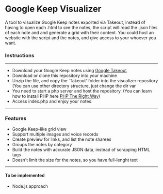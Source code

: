# <h1>Google Keep Visualizer</h1>

A tool to visualize Google Keep notes exported via Takeout, instead of having to open each .html to see the notes, the script will read the .json files of each note and and generate a grid with their content. You could host an website with the script and the notes, and give access to your whoever you want.

<h3> Instructions </h3>
<hr>
<ul>
  <li>Download your Google Keep notes using <a href="https://takeout.google.com/">Google Takeout</a></li>
  <li>Download or clone this repository into your machine</li>
  <li>Unzip the file, and copy the 'Takeout' folder into the visualizer repository (You can use other directory structure, just change the dir var</li>
  <li>You need to start a php server and host the repository. (You can learn how to install PHP here <a href="https://phptherightway.com/#getting_started">PHP The Right Way</a>)</li>
  <li>Access index.php and enjoy your notes.</li>
</ul>

<hr>
<h3> Features </h3>
<ul>
  <li> Google Keep-like grid view </li>
  <li> Support multiple images and voice records </li>
  <li> Create preview for links, and list the note sharees </li>
  <li> Groups the notes by category </li>
  <li> Build the notes with accurate JSON data, instead of scrapping HTML tags </li>
  <li> Doesn't limit the size for the notes, so you have full-lenght text</li>
 </ul>
 <hr>
 <h4>To be implemented</h4>
 <ul>
  <li> Node.js approach </li>
 </ul>
